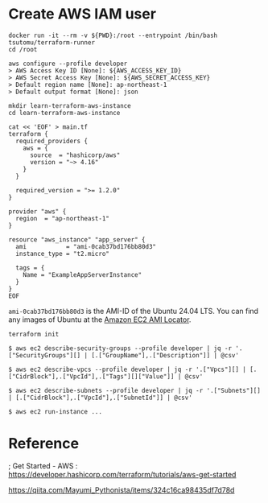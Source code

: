 # Create AWS IAM user

```
docker run -it --rm -v ${PWD}:/root --entrypoint /bin/bash tsutomu/terraform-runner
cd /root
```

```
aws configure --profile developer
> AWS Access Key ID [None]: ${AWS_ACCESS_KEY_ID}
> AWS Secret Access Key [None]: ${AWS_SECRET_ACCESS_KEY}
> Default region name [None]: ap-northeast-1
> Default output format [None]: json
```

```
mkdir learn-terraform-aws-instance
cd learn-terraform-aws-instance
```

```
cat << 'EOF' > main.tf
terraform {
  required_providers {
    aws = {
      source  = "hashicorp/aws"
      version = "~> 4.16"
    }
  }

  required_version = ">= 1.2.0"
}

provider "aws" {
  region  = "ap-northeast-1"
}

resource "aws_instance" "app_server" {
  ami           = "ami-0cab37bd176bb80d3"
  instance_type = "t2.micro"

  tags = {
    Name = "ExampleAppServerInstance"
  }
}
EOF
```

`ami-0cab37bd176bb80d3` is the AMI-ID of the Ubuntu 24.04 LTS.
You can find any images of Ubuntu at the [Amazon EC2 AMI Locator](https://cloud-images.ubuntu.com/locator/ec2/).

```
terraform init

```



```
$ aws ec2 describe-security-groups --profile developer | jq -r '.["SecurityGroups"][] | [.["GroupName"],.["Description"]] | @csv'
```


```
$ aws ec2 describe-vpcs --profile developer | jq -r '.["Vpcs"][] | [.["CidrBlock"],.["VpcId"],.["Tags"][]["Value"]] | @csv'
```

```
$ aws ec2 describe-subnets --profile developer | jq -r '.["Subnets"][] | [.["CidrBlock"],.["VpcId"],.["SubnetId"]] | @csv'
```

```
$ aws ec2 run-instance ...
```


# Reference
; Get Started - AWS
: https://developer.hashicorp.com/terraform/tutorials/aws-get-started


https://qiita.com/Mayumi_Pythonista/items/324c16ca98435df7d78d

